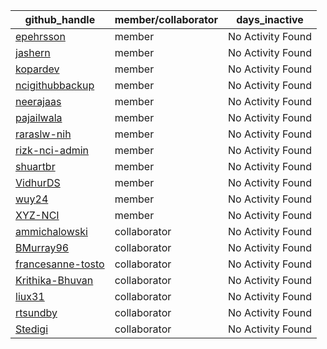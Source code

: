 
| github_handle   | member/collaborator | days_inactive |
|-----------------|----------------------|---------------|
| [epehrsson](https://github.com/epehrsson) | member               | No Activity Found |
| [jashern](https://github.com/jashern) | member               | No Activity Found |
| [kopardev](https://github.com/kopardev) | member               | No Activity Found |
| [ncigithubbackup](https://github.com/ncigithubbackup) | member               | No Activity Found |
| [neerajaas](https://github.com/neerajaas) | member               | No Activity Found |
| [pajailwala](https://github.com/pajailwala) | member               | No Activity Found |
| [raraslw-nih](https://github.com/raraslw-nih) | member               | No Activity Found |
| [rizk-nci-admin](https://github.com/rizk-nci-admin) | member               | No Activity Found |
| [shuartbr](https://github.com/shuartbr) | member               | No Activity Found |
| [VidhurDS](https://github.com/VidhurDS) | member               | No Activity Found |
| [wuy24](https://github.com/wuy24) | member               | No Activity Found |
| [XYZ-NCI](https://github.com/XYZ-NCI) | member               | No Activity Found |
| [ammichalowski](https://github.com/ammichalowski) | collaborator         | No Activity Found |
| [BMurray96](https://github.com/BMurray96) | collaborator         | No Activity Found |
| [francesanne-tosto](https://github.com/francesanne-tosto) | collaborator         | No Activity Found |
| [Krithika-Bhuvan](https://github.com/Krithika-Bhuvan) | collaborator         | No Activity Found |
| [liux31](https://github.com/liux31) | collaborator         | No Activity Found |
| [rtsundby](https://github.com/rtsundby) | collaborator         | No Activity Found |
| [Stedigi](https://github.com/Stedigi) | collaborator         | No Activity Found |
